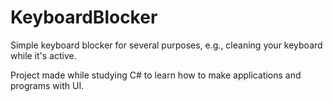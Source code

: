# KeyboardBlocker
Simple keyboard blocker for several purposes, e.g., cleaning your keyboard while it's active.

Project made while studying C# to learn how to make applications and programs with UI.
